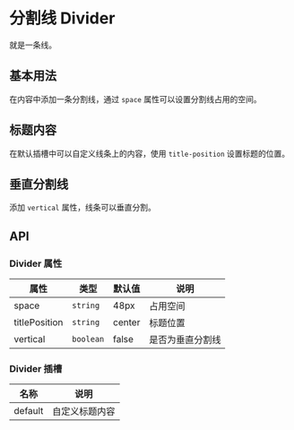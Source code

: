 # 分割线 Divider
就是一条线。


## 基本用法
在内容中添加一条分割线，通过 `space` 属性可以设置分割线占用的空间。
<qii-demo src="./demo/divider/basic.vue"/>


## 标题内容
在默认插槽中可以自定义线条上的内容，使用 `title-position` 设置标题的位置。
<qii-demo src="./demo/divider/title.vue"/>


## 垂直分割线
添加 `vertical` 属性，线条可以垂直分割。
<qii-demo src="./demo/divider/vertical.vue"/>


## API

### Divider 属性
| 属性 | 类型 | 默认值 | 说明 |
| --- | --- | --- | --- |
| space         | `string`  | 48px    | 占用空间 |
| titlePosition | `string`  | center  | 标题位置 |
| vertical      | `boolean` | false   | 是否为垂直分割线 |

### Divider 插槽
| 名称 | 说明 |
| --- | --- |
| default  | 自定义标题内容 |